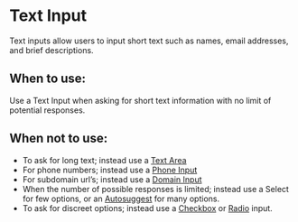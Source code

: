 # Text Input

Text inputs allow users to input short text such as names, email addresses, and brief descriptions.

## When to use:
Use a Text Input when asking for short text information with no limit of potential responses.

## When not to use:
- To ask for long text; instead use a [Text Area](/components/detail/textarea)
- For phone numbers; instead use a [Phone Input](/components/detail/phone-input)
- For subdomain url’s; instead use a [Domain Input](/components/detail/domain-input)
- When the number of possible responses is limited; instead use a Select for few options, or an [Autosuggest](/components/detail/autosuggest) for many options.
- To ask for discreet options; instead use a [Checkbox](/components/detail/checkbox) or [Radio](/components/detail/radio) input.
